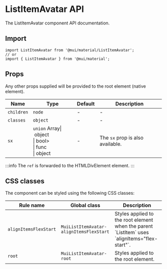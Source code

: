 # ListItemAvatar API

The ListItemAvatar component API documentation.

## Import

```
import ListItemAvatar from '@mui/material/ListItemAvatar';
// or
import { ListItemAvatar } from '@mui/material';
```

## Props

Any other props supplied will be provided to the root element (native element).

| Name | Type | Default | Description |
| --- | --- | --- | --- |
| `children` | `node` | - | - |
| `classes` | `object` | - | - |
| `sx` | `union` Array\| object<br>\| bool><br>\| func<br>\| object | - | The `sx` prop is also available. |

:::info
The `ref` is forwarded to the HTMLDivElement element.
:::

## CSS classes

The component can be styled using the following CSS classes:

| Rule name | Global class | Description |
| --- | --- | --- |
| `alignItemsFlexStart` | `MuiListItemAvatar-alignItemsFlexStart` | Styles applied to the root element when the parent \`ListItem\` uses \`alignItems="flex-start"\`. |
| `root` | `MuiListItemAvatar-root` | Styles applied to the root element. |
